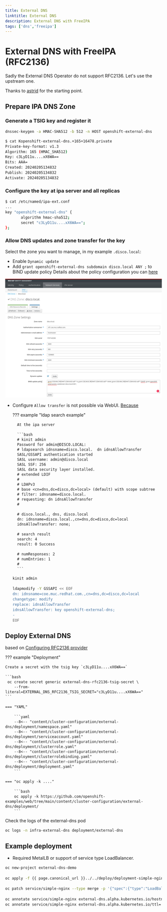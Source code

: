 ```yaml
---
title: External DNS
linktitle: External DNS
description: External DNS with FreeIPA
tags: ['dns','freeipa']
---
```


# External DNS with FreeIPA (RFC2136)

Sadly the External DNS Operator do not support RFC2136. Let's use the upstream one.

Thanks to [astrid](https://astrid.tech/2021/04/18/0/k8s-freeipa-dns/) for the starting point.

## Prepare IPA DNS Zone

### Generate a TSIG key and register it

```bash
dnssec-keygen -a HMAC-SHA512 -b 512 -n HOST openshift-external-dns
```

```bash
$ cat Kopenshift-external-dns.+165+16478.private
Private-key-format: v1.3
Algorithm: 165 (HMAC_SHA512)
Key: c3LyD11u....xX6WA==
Bits: AAA=
Created: 20240205134832
Publish: 20240205134832
Activate: 20240205134832
```

### Configure the key at ipa server and all replicas

```bash
$ cat /etc/named/ipa-ext.conf
...
key "openshift-external-dns" {
       algorithm hmac-sha512;
       secret "c3LyD11u....xX6WA==";
};

```

### Allow DNS updates and zone transfer for the key

Select the zone you want to manage, in my example `.disco.local`:

* Enable `Dynamic update`
* Add `grant openshift-external-dns subdomain disco.local ANY ;` to BIND update policy
  Details about the policy configuration you can [here](https://bind9.readthedocs.io/en/v9.16.20/reference.html#dynamic-update-policies)

![Screenshot](ipa.png)

* Configure `Allow transfer` is not possible via WebUI. [Because](https://www.freeipa.org/page/Howto/DNS_updates_and_zone_transfers_with_TSIG)

    ??? example "ldap search example"

        At the ipa server

        ```bash
        # kinit admin
        Password for admin@DISCO.LOCAL:
        # ldapsearch idnsname=disco.local.  dn idnsAllowTransfer
        SASL/GSSAPI authentication started
        SASL username: admin@disco.local
        SASL SSF: 256
        SASL data security layer installed.
        # extended LDIF
        #
        # LDAPv3
        # base <cn=dns,dc=disco,dc=local> (default) with scope subtree
        # filter: idnsname=disco.local.
        # requesting: dn idnsAllowTransfer
        #

        # disco.local., dns, disco.local
        dn: idnsname=disco.local.,cn=dns,dc=disco,dc=local
        idnsAllowTransfer: none;

        # search result
        search: 4
        result: 0 Success

        # numResponses: 2
        # numEntries: 1
        #
        ```

    ```bash
    kinit admin

    ldapmodify -Y GSSAPI << EOF
    dn: idnsname=coe.muc.redhat.com.,cn=dns,dc=disco,dc=local
    changetype: modify
    replace: idnsAllowTransfer
    idnsAllowTransfer: key openshift-external-dns;
    -
    EOF

    ```

## Deploy External DNS

based on [Configuring RFC2136 provider](https://github.com/kubernetes-sigs/external-dns/blob/master/docs/tutorials/rfc2136.md)

??? example "Deployment"

    Create a secret with the tsig key `c3LyD11u....xX6WA==`

    ```bash
     oc create secret generic external-dns-rfc2136-tsig-secret \
        --from-literal=EXTERNAL_DNS_RFC2136_TSIG_SECRET="c3LyD11u....xX6WA=="
    ```

    === "YAML"

        ```yaml
        --8<-- "content/cluster-configuration/external-dns/deployment/namespace.yaml"
        --8<-- "content/cluster-configuration/external-dns/deployment/serviceaccount.yaml"
        --8<-- "content/cluster-configuration/external-dns/deployment/clusterrole.yaml"
        --8<-- "content/cluster-configuration/external-dns/deployment/clusterrolebinding.yaml"
        --8<-- "content/cluster-configuration/external-dns/deployment/deployment.yaml"
        ```

    === "oc apply -k ...."

        ```bash
        oc apply -k https://github.com/openshift-examples/web/tree/main/content/cluster-configuration/external-dns/deployment/
        ```

Check the logs of the external-dns pod

```bash
oc logs -n infra-external-dns deployment/external-dns
```

## Example deployment

* Required MetalLB or support of service type LoadBalancer.

```bash
oc new-project external-dns-demo

oc apply -f {{ page.canonical_url }}../../deploy/deployment-simple-nginx.yaml

oc patch service/simple-nginx --type merge -p '{"spec":{"type":"LoadBalancer"}}'

oc annotate service/simple-nginx external-dns.alpha.kubernetes.io/hostname='external-dns-demo.disco.local'
oc annotate service/simple-nginx external-dns.alpha.kubernetes.io/ttl='60'
```
